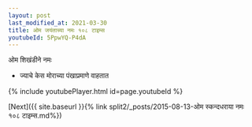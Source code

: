 ```yaml
---
layout: post
last_modified_at: 2021-03-30
title: ओम जयंताच्या नमः १०८ टाइम्स
youtubeId: 5PpwYQ-P4dA
---
```

 
 
 ओम शिखंडीने नमः  
 
 -  ज्याचे केस मोराच्या पंखाप्रमाणे वाहतात 
 
  
 
  
 
 
 
 
 
 


{% include youtubePlayer.html id=page.youtubeId %}
 
[Next]({{ site.baseurl }}{% link  split2/_posts/2015-08-13-ओम स्कन्दधराया नमः १०८ टाइम्स.md%})
 
